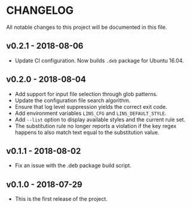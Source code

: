 # CHANGELOG

All notable changes to this project will be documented in this file.

## v0.2.1 - 2018-08-06

* Update CI configuration. Now builds `.deb` package for Ubuntu 16.04.

## v0.2.0 - 2018-08-04

* Add support for input file selection through glob patterns.
* Update the configuration file search algorithm.
* Ensure that log level suppression yields the correct exit code.
* Add environment variables `LINS_CFG` and `LINS_DEFAULT_STYLE`.
* Add `--list` option to display available styles and the current rule set.
* The substitution rule no longer reports a violation if the key regex happens to also match text equal to the substitution value.

## v0.1.1 - 2018-08-02

* Fix an issue with the .deb package build script.

## v0.1.0 - 2018-07-29

* This is the first release of the project.
